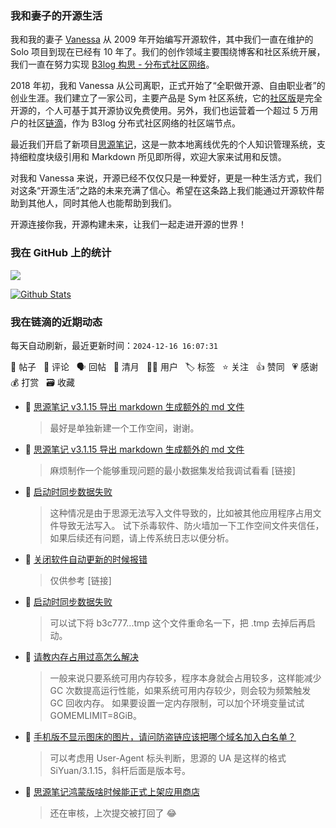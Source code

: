 ### 我和妻子的开源生活

我和我的妻子 [Vanessa](https://github.com/Vanessa219) 从 2009 年开始编写开源软件，其中我们一直在维护的 Solo 项目到现在已经有 10 年了。我们的创作领域主要围绕博客和社区系统开展，我们一直在努力实现 [B3log 构思 - 分布式社区网络](https://ld246.com/article/1546941897596)。

2018 年初，我和 Vanessa 从公司离职，正式开始了“全职做开源、自由职业者”的创业生涯。我们建立了一家公司，主要产品是 Sym 社区系统，它的[社区版](https://github.com/88250/symphony)是完全开源的，个人可基于其开源协议免费使用。另外，我们也运营着一个超过 5 万用户的社区[链滴](https://ld246.com)，作为 B3log 分布式社区网络的社区端节点。

最近我们开启了新项目[思源笔记](https://github.com/siyuan-note/siyuan)，这是一款本地离线优先的个人知识管理系统，支持细粒度块级引用和 Markdown 所见即所得，欢迎大家来试用和反馈。

对我和 Vanessa 来说，开源已经不仅仅只是一种爱好，更是一种生活方式，我们对这条“开源生活”之路的未来充满了信心。希望在这条路上我们能通过开源软件帮助到其他人，同时其他人也能帮助到我们。

开源连接你我，开源构建未来，让我们一起走进开源的世界！

### 我在 GitHub 上的统计

<a title="Hits" target="_blank" href="https://github.com/88250/88250"><img src="https://hits.b3log.org/88250/88250.svg"></a>

[![Github Stats](https://github-readme-stats.vercel.app/api?username=88250&theme=tokyonight&show_icons=true)](https://github.com/88250)

<!--events start -->

### 我在链滴的近期动态

每天自动刷新，最近更新时间：`2024-12-16 16:07:31`

📝 帖子 &nbsp; 💬 评论 &nbsp; 🗣 回帖 &nbsp; 🌙 清月 &nbsp; 👨‍💻 用户 &nbsp; 🏷️ 标签 &nbsp; ⭐️ 关注 &nbsp; 👍 赞同 &nbsp; 💗 感谢 &nbsp; 💰 打赏 &nbsp; 🗃 收藏

* 💬 [思源笔记 v3.1.15 导出 markdown 生成额外的 md 文件](https://ld246.com/article/1734251614221/comment/1734323366205#comments)

  > 最好是单独新建一个工作空间，谢谢。
* 💬 [思源笔记 v3.1.15 导出 markdown 生成额外的 md 文件](https://ld246.com/article/1734251614221/comment/1734321890786#comments)

  > 麻烦制作一个能够重现问题的最小数据集发给我调试看看 [链接]
* 💬 [启动时同步数据失败](https://ld246.com/article/1734317494082/comment/1734321484057#comments)

  > 这种情况是由于思源无法写入文件导致的，比如被其他应用程序占用文件导致无法写入。 试下杀毒软件、防火墙加一下工作空间文件夹信任，如果后续还有问题，请上传系统日志以便分析。
* 💬 [关闭软件自动更新的时候报错](https://ld246.com/article/1734317195368/comment/1734318258490#comments)

  > 仅供参考 [链接]
* 💬 [启动时同步数据失败](https://ld246.com/article/1734317494082/comment/1734318231232#comments)

  > 可以试下将 b3c777...tmp 这个文件重命名一下，把 .tmp 去掉后再启动。
* 💬 [请教内存占用过高怎么解决](https://ld246.com/article/1734245270698/comment/1734253255925#comments)

  > 一般来说只要系统可用内存较多，程序本身就会占用较多，这样能减少 GC 次数提高运行性能，如果系统可用内存较少，则会较为频繁触发 GC 回收内存。 如果要设置一定内存限制，可以加个环境变量试试 GOMEMLIMIT=8GiB。
* 💬 [手机版不显示图床的图片，请问防盗链应该把哪个域名加入白名单？](https://ld246.com/article/1734239576154/comment/1734252498398#comments)

  > 可以考虑用 User-Agent 标头判断，思源的 UA 是这样的格式 SiYuan/3.1.15，斜杆后面是版本号。
* 💬 [思源笔记鸿蒙版啥时候能正式上架应用商店](https://ld246.com/article/1734239025259/comment/1734242987637#comments)

  > 还在审核，上次提交被打回了 😂


<!--events end -->
